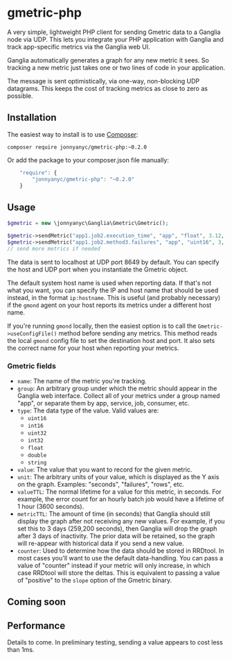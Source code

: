gmetric-php
===========

A very simple, lightweight PHP client for sending Gmetric data to a Ganglia node via UDP. This lets you integrate your PHP application with Ganglia and track app-specific metrics via the Ganglia web UI.

Ganglia automatically generates a graph for any new metric it sees. So tracking a new metric just takes one or two lines
of code in your application.

The message is sent optimistically, via one-way, non-blocking UDP datagrams. This keeps the cost of tracking metrics as close to zero as possible.

## Installation

The easiest way to install is to use [Composer](http://getcomposer.org):

```
composer require jonnyanyc/gmetric-php:~0.2.0
```

Or add the package to your composer.json file manually:

```javascript
    "require": {
    	"jonnyanyc/gmetric-php": "~0.2.0"
    }
```

## Usage

```php
$gmetric = new \jonnyanyc\Ganglia\Gmetric\Gmetric();

$gmetric->sendMetric("app1.job2.execution_time", "app", "float", 3.12, "hours");
$gmetric->sendMetric("app1.job2.method3.failures", "app", "uint16", 3, "failures");
// send more metrics if needed
```

The data is sent to localhost at UDP port 8649 by default. You can specify the host and UDP port when you instantiate the Gmetric object.

The default system host name is used when reporting data. If that's not what you want, you can specify the IP and host name that should be used instead, in the format `ip:hostname`.
This is useful (and probably necessary) if the `gmond` agent on your host reports its metrics under a different host name.

If you're running `gmond` locally, then the easiest option is to call the `Gmetric->useConfigFile()` method before sending any metrics. 
This method reads the local `gmond` config file to set the destination host and port. It also sets the correct name for 
your host when reporting your metrics.

### Gmetric fields

* `name`: The name of the metric you're tracking.
* `group`: An arbitrary group under which the metric should appear in the Ganglia web interface. Collect all of your metrics under a group named "app", or separate them by app, service, job, consumer, etc.
* `type`: The data type of the value. Valid values are:
  * `uint16`
  * `int16`
  * `uint32`
  * `int32`
  * `float`
  * `double`
  * `string`
* `value`: The value that you want to record for the given metric.
* `unit`: The arbitrary units of your value, which is displayed as the Y axis on the graph. Examples: "seconds", "failures", "rows", etc.
* `valueTTL`: The normal lifetime for a value for this metric, in seconds. For example, the error count for an hourly batch job would have a lifetime of 1 hour (3600 seconds).
* `metricTTL`: The amount of time (in seconds) that Ganglia should still display the graph after not receiving any new values. For example, if you set this to 3 days (259,200 seconds), then Ganglia will drop the graph after 3 days of inactivity. The prior data will be retained, so the graph will re-appear with historical data if you send a new value.
* `counter`: Used to determine how the data should be stored in RRDtool. In most cases you'll want to use the default data-handling. You can pass a value of "counter" instead if your metric will only increase, in which case RRDtool will store the deltas. This is equivalent to passing a value of "positive" to the `slope` option of the Gmetric binary.



## Coming soon
  

## Performance

Details to come. In preliminary testing, sending a value appears to cost less than 1ms.
